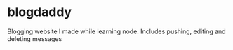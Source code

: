 # blogdaddy
Blogging website I made while learning node. Includes pushing, editing and deleting messages
